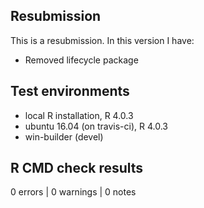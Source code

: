 ## Resubmission
This is a resubmission. In this version I have:

* Removed lifecycle package


## Test environments
* local R installation, R 4.0.3
* ubuntu 16.04 (on travis-ci), R 4.0.3
* win-builder (devel)

## R CMD check results

0 errors | 0 warnings | 0 notes

